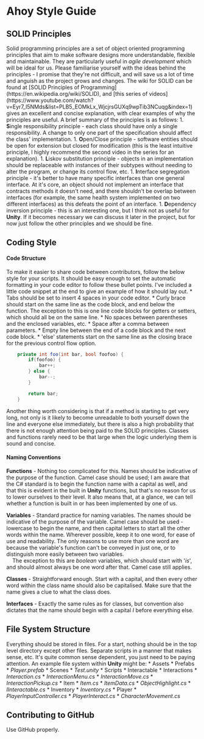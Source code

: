 
<h1>Ahoy Style Guide</h1>

<h2>SOLID Principles</h2>
Solid programming principles are a set of object oriented programming principles that aim to make software designs more understandable, flexible and maintainable. They are particularly useful in <i>agile development</i> which will be ideal for us. Please familiarise yourself with the ideas behind the principles - I promise that they're not difficult, and will save us a lot of time and anguish as the project grows and changes. The wiki for SOLID can be found at [SOLID Principles of Programming](https://en.wikipedia.org/wiki/SOLID), and [this series of videos](https://www.youtube.com/watch?v=Eyr7_l5NMds&list=PLB5_EOMkLx_WjcjrsGUXq9wpTib3NCuqg&index=1) gives an excellent and concise explanation, with clear examples of why the principles are useful. A brief summary of the principles is as follows:
1. <b>S</b>ingle responsibility principle - each class should have only a single responsibility. A change to only one part of the specification should affect the class' implementation.
1. <b>O</b>pen/Close principle - software entities should be open for extension but closed for modification (this is the least intuitive principle, I highly recommend the second video in the series for an explanation).
1. <b>L</b>iskov substitution principle - objects in an implementation should be replaceable with instances of their subtypes without needing to alter the program, or change its control flow, etc.
1. <b>I</b>nterface segregation principle - it's better to have many specific interfaces than one general interface. At it's core, an object should not implement an interface that contracts methods it doesn't need, and there shouldn't be overlap between interfaces (for example, the same health system implemented on two different interfaces) as this defeats the point of an interface.
1. <b>D</b>ependency inversion principle - this is an interesting one, but I think not as useful for <b>Unity</b>. If it becomes necessary we can discuss it later in the project, but for now just follow the other principles and we should be fine.

<h2>Coding Style</h2>
<h4>Code Structure</h4>
To make it easier to share code between contributors, follow the below style for your scripts. It should be easy enough to set the automatic formatting in your code editor to follow these bullet points. I've included a little code snippet at the end to give an example of how it should lay out.
* Tabs should be set to insert 4 spaces in your code editor.
* Curly brace should start on the same line as the code block, and end below the function. The exception to this is one line code blocks for getters or setters, which should all be on the same line.
* No spaces between parentheses and the enclosed variables, etc.
* Space after a comma between parameters.
* Empty line between the end of a code block and the next code block.
* 'else' statements start on the same line as the closing brace for the previous control flow option.

```csharp
    private int foo(int bar, bool foofoo) {
        if(foofoo) {
            bar++;
        } else {
            bar--;
        }

        return bar;
    }
```

Another thing worth considering is that if a method is starting to get very long, not only is it likely to become unreadable to both yourself down the line and everyone else immediately, but there is also a high probability that there is not enough attention being paid to the SOLID principles. Classes and functions rarely need to be that large when the logic underlying them is sound and concise.

<h4>Naming Conventions</h4>
<b>Functions</b> - Nothing too complicated for this. Names should be indicative of the purpose of the function. Camel case should be used; I am aware that the C# standard is to begin the function name with a capital as well, and that this is evident in the built in <b>Unity</b> functions, but that's no reason for us to lower ourselves to their level. It also means that, at a glance, we can tell whether a function is built in or has been implemented by one of us.

<b>Variables</b> - Standard practice for naming variables. The names should be indicative of the purpose of the variable. Camel case should be used - lowercase to begin the name, and then capital letters to start all the other words within the name. Wherever possible, keep it to one word, for ease of use and readability. The only reasons to use more than one word are because the variable's function can't be conveyed in just one, or to distinguish more easily between two variables.</br>&nbsp;&nbsp;&nbsp;&nbsp;The exception to this are <i>boolean</i> variables, which should start with '<i>is</i>', and should almost always be one word after that. Camel case still applies.

<b>Classes</b> - Straightforward enough. Start with a capital, and then every other word within the class name should also be capitalised. Make sure that the name gives a clue to what the class does.

<b>Interfaces</b> - Exactly the same rules as for classes, but convention also dictates that the name should begin with a capital <i>I</i> before everything else.

<h2>File System Structure</h2>
Everything should be stored in files. For a start, nothing should be in the top level directory except other files. Separate scripts in a manner that makes sense, etc. It's quite common sense dependent, you just need to be paying attention. An example file system within <b>Unity</b> might be:
* Assets
    * Prefabs
        * <i>Player.prefab</i>
    * Scenes
        * <i>Test.unity</i>
    * Scripts
        * Interactable
            * Interactions
                * <i>Interaction.cs</i>
                * <i>InteractionMenu.cs</i>
                * <i>InteractionMove.cs</i>
                * <i>InteractionPickup.cs</i>
            * Item
                * <i>Item.cs</i>
                * <i>ItemData.cs</i>
                * <i>ObjectHighlight.cs</i>
            * <i>IInteractable.cs</i>
        * Inventory
            * <i>Inventory.cs</i>
        * Player
            * <i>PlayerInputController.cs</i>
            * <i>PlayerInteract.cs</i>
        * <i>CharacterMovement.cs</i>

<h2>Contributing to GitHub</h2>
Use GitHub properly.

